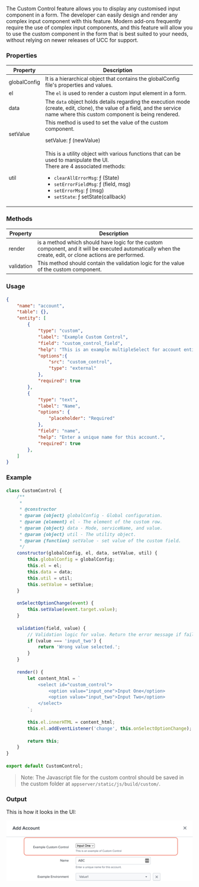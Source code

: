 The Custom Control feature allows you to display any customised input component in a form. The developer can easily design and render any complex input component with this feature. Modern add-ons frequently require the use of complex input components, and this feature will allow you to use the custom component in the form that is best suited to your needs, without relying on newer releases of UCC for support. 

### Properties

| Property     | Description                                                                                                                                                                                                                                                                                   |
|--------------|-----------------------------------------------------------------------------------------------------------------------------------------------------------------------------------------------------------------------------------------------------------------------------------------------|
| globalConfig | It is a hierarchical object that contains the globalConfig file's properties and values.                                                                                                                                                                                                      |
| el           | The `el` is used to render a custom input element in a form.                                                                                                                                                                                                                                  |
| data         | The `data` object holds details regarding the execution mode (create, edit, clone), the value of a field, and the service name where this custom component is being rendered.                                                                                                                 |
| setValue     | This method is used to set the value of the custom component. <p>setValue: ƒ (newValue)</p>                                                                                                                                                                                                   |
| util         | This is a utility object with various functions that can be used to manipulate the UI. <br>There are 4 associated methods: <ul><li>`clearAllErrorMsg`: ƒ (State)</li><li>`setErrorFieldMsg`: ƒ (field, msg)</li><li>`setErrorMsg`: ƒ (msg)</li><li>`setState`: ƒ setState(callback)</li></ul> |

### Methods

| Property   | Description                                                                                                                                                |
|------------|------------------------------------------------------------------------------------------------------------------------------------------------------------|
| render     | is a method which should have logic for the custom component, and it will be executed automatically when the create, edit, or clone actions are performed. |
| validation | This method should contain the validation logic for the value of the custom component.                                                                     |

### Usage

```json
{
    "name": "account",
    "table": {},
    "entity": [
        {
            "type": "custom",
            "label": "Example Custom Control",
            "field": "custom_control_field",
            "help": "This is an example multipleSelect for account entity",
            "options":{
                "src": "custom_control",
                "type": "external"
            },
            "required": true
        },
        {
            "type": "text",
            "label": "Name",
            "options": {
                "placeholder": "Required"
            },
            "field": "name",
            "help": "Enter a unique name for this account.",
            "required": true
        },
    ]
}
```

### Example

```js
class CustomControl {
    /**
     *
     * @constructor
     * @param {object} globalConfig - Global configuration.
     * @param {element} el - The element of the custom row.
     * @param {object} data - Mode, serviceName, and value.
     * @param {object} util - The utility object.
     * @param {function} setValue - set value of the custom field.
     */
    constructor(globalConfig, el, data, setValue, util) {
        this.globalConfig = globalConfig;
        this.el = el;
        this.data = data;
        this.util = util;
        this.setValue = setValue;
    }

    onSelectOptionChange(event) {
        this.setValue(event.target.value);
    }

    validation(field, value) {
        // Validation logic for value. Return the error message if failed.
        if (value === 'input_two') {
            return 'Wrong value selected.';
        }
    }

    render() {
        let content_html = `
            <select id="custom_control">
                <option value="input_one">Input One</option>
                <option value="input_two">Input Two</option>
            </select>
        `;

        this.el.innerHTML = content_html;
        this.el.addEventListener('change', this.onSelectOptionChange);

        return this;
    }
}

export default CustomControl;
```

> Note: The Javascript file for the custom control should be saved in the custom folder at `appserver/static/js/build/custom/`.

### Output

This is how it looks in the UI:

![image](../images/custom_ui_extensions/Custom_Control_Output.png)
